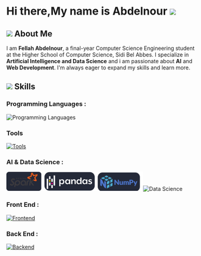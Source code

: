 # Hi there,My name is Abdelnour <img src="https://media.giphy.com/media/hvRJCLFzcasrR4ia7z/giphy.gif" width="35"></h1>

## <img src="https://raw.githubusercontent.com/7oSkaaa/7oSkaaa/main/Images/about_me.gif" width ="25"> About Me

I am **Fellah Abdelnour**, a final-year Computer Science Engineering student at the Higher School of Computer Science, Sidi Bel Abbes. I specialize in **Artificial Intelligence and Data Science** and i am passionate about **AI** and **Web Development**. I'm always eager to expand my skills and learn more.

## <img src="https://media2.giphy.com/media/QssGEmpkyEOhBCb7e1/giphy.gif?cid=ecf05e47a0n3gi1bfqntqmob8g9aid1oyj2wr3ds3mg700bl&rid=giphy.gif" width ="25"><b> Skills</b>

### Programming Languages :

![Programming Languages](https://skillicons.dev/icons?i=c,cpp,python,java,javascript)

### Tools

[![Tools](https://skillicons.dev/icons?i=vscode,git,github,linux,postman)](https://skillicons.dev)

### AI & Data Science :

<!-- <img src="https://camo.githubusercontent.com/60ef9d8e7273373857bd6fb871678ef4fc5367433589be0da330d6972a305bda/68747470733a2f2f70616e6461732e7079646174612e6f72672f7374617469632f696d672f70616e6461735f77686974652e737667" alt="pandas" height="40" style="background-color:#242938;border-radius:10px;margin-right:8px;padding:5px;" /><img src="https://raw.githubusercontent.com/scikit-learn/scikit-learn/main/doc/logos/scikit-learn-logo.png" alt="pandas" height="40" style="background-color:#242938;border-radius:10px;margin-right:8px;padding:5px;" /><img src="https://www.vectorlogo.zone/logos/apache_spark/apache_spark-ar21.svg" alt="pandas" height="40" style="background-color:#242938;border-radius:10px;margin-right:8px;padding:5px;" /><img src="https://raw.githubusercontent.com/numpy/numpy/main/branding/logo/primary/numpylogo.svg" alt="pandas" height="40" style="background-color:#242938;border-radius:10px;margin-right:8px;padding:5px;" /> -->

<img src="./assets/spark.svg" height="50" /><img src="./assets/pandas.svg" height="50" /><img src="./assets/numpy.svg" height="50" />![Data Science](https://skillicons.dev/icons?i=pytorch,tensorflow,mysql)

### Front End :

[![Frontend](https://skillicons.dev/icons?i=html,css,react,tailwind)](https://skillicons.dev)

### Back End :

[![Backend](https://skillicons.dev/icons?i=expressjs,fastapi)](https://skillicons.dev)



<!--
**abdelnour13/abdelnour13** is a ✨ _special_ ✨ repository because its `README.md` (this file) appears on your GitHub profile.

Here are some ideas to get you started:

- 🔭 I’m currently working on ...
- 🌱 I’m currently learning ...
- 👯 I’m looking to collaborate on ...
- 🤔 I’m looking for help with ...
- 💬 Ask me about ...
- 📫 How to reach me: ...
- 😄 Pronouns: ...
- ⚡ Fun fact: ...
-->
